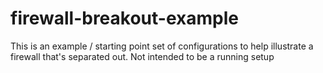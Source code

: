 # firewall-breakout-example
This is an example / starting point set of configurations to help illustrate a firewall that's separated out. Not intended to be a running setup
